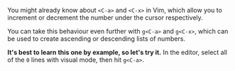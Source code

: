 You might already know about `<C-a>` and `<C-x>` in Vim, which allow you to increment or decrement the number under the cursor respectively.

You can take this behaviour even further with `g<C-a>` and `g<C-x>`, which can be used to create ascending or descending lists of numbers.

**It's best to learn this one by example, so let's try it.** In the editor, select all of the `0` lines with visual mode, then hit `g<C-a>`.
